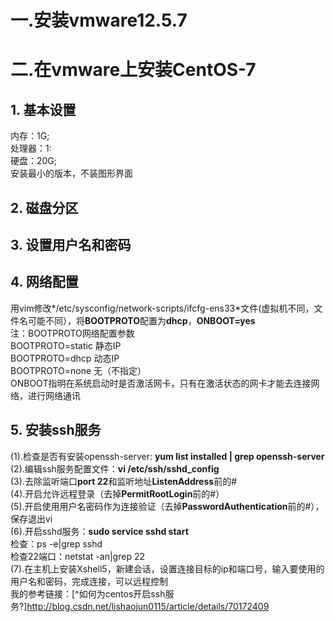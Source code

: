 # 一.安装vmware12.5.7
# 二.在vmware上安装CentOS-7
## 1. 基本设置
内存：1G;  
处理器：1:  
硬盘：20G;  
安装最小的版本，不装图形界面  
## 2. 磁盘分区
## 3. 设置用户名和密码
## 4. 网络配置
用vim修改*/etc/sysconfig/network-scripts/ifcfg-ens33*文件(虚拟机不同，文件名可能不同），将**BOOTPROTO**配置为**dhcp**，**ONBOOT=yes**  
注：BOOTPROTO网络配置参数  
    BOOTPROTO=static   静态IP  
    BOOTPROTO=dhcp   动态IP  
    BOOTPROTO=none   无（不指定）  
    ONBOOT指明在系统启动时是否激活网卡，只有在激活状态的网卡才能去连接网络，进行网络通讯
## 5. 安装ssh服务
(1).检查是否有安装openssh-server: **yum list installed | grep openssh-server**  
(2).编辑ssh服务配置文件：**vi /etc/ssh/sshd_config**  
(3).去除监听端口**port 22**和监听地址**ListenAddress**前的#  
(4).开启允许远程登录（去掉**PermitRootLogin**前的#）  
(5).开启使用用户名密码作为连接验证（去掉**PasswordAuthentication**前的#），保存退出vi  
(6).开启sshd服务：**sudo service sshd start**  
    检查：ps -e|grep sshd  
    检查22端口：netstat -an|grep 22  
(7).在主机上安装Xshell5，新建会话，设置连接目标的ip和端口号，输入要使用的用户名和密码，完成连接，可以远程控制  
		我的参考链接：[^如何为centos开启ssh服务?]http://blog.csdn.net/lishaojun0115/article/details/70172409
